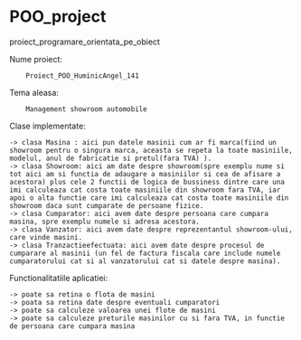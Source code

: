 # POO_project
proiect_programare_orientata_pe_obiect



Nume proiect: 

        Proiect_POO_HuminicAngel_141



Tema aleasa: 

        Management showroom automobile


Clase implementate:

    -> clasa Masina : aici pun datele masinii cum ar fi marca(fiind un showroom pentru o singura marca, aceasta se repeta la toate masiniile, modelul, anul de fabricatie si pretul(fara TVA) ).
    -> clasa Showroom: aici am date despre showroom(spre exemplu nume si tot aici am si functia de adaugare a masiniilor si cea de afisare a acestora) plus cele 2 functii de logica de bussiness dintre care una imi calculeaza cat costa toate masiniile din showroom fara TVA, iar apoi o alta functie care imi calculeaza cat costa toate masiniile din showroom daca sunt cumparate de persoane fizice.
    -> clasa Cumparator: aici avem date despre persoana care cumpara masina, spre exemplu numele si adresa acestora.
    -> clasa Vanzator: aici avem date despre reprezentantul showroom-ului, care vinde masini.
    -> clasa Tranzactieefectuata: aici avem date despre procesul de cumparare al masinii (un fel de factura fiscala care include numele cumparatorului cat si al vanzatorului cat si datele despre masina).

Functionalitatiile aplicatiei:

    -> poate sa retina o flota de masini
    -> poata sa retina date despre eventuali cumparatori
    -> poate sa calculeze valoarea unei flote de masini
    -> poate sa calculeze preturile masinilor cu si fara TVA, in functie de persoana care cumpara masina
